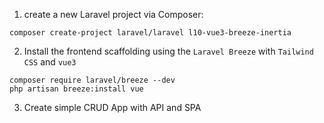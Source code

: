 1.  create a new Laravel project via Composer:
```
composer create-project laravel/laravel l10-vue3-breeze-inertia
```
2.  Install the frontend scaffolding using the `Laravel Breeze` with `Tailwind CSS` and `vue3`
```
composer require laravel/breeze --dev
php artisan breeze:install vue
```
3. Create simple CRUD App with API and SPA
